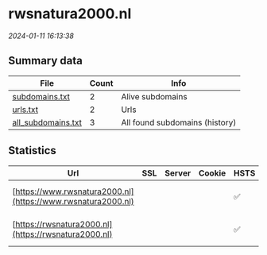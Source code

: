 # rwsnatura2000.nl
*2024-01-11 16:13:38*
## Summary data
| File       | Count | Info |
|------------|-------|------|
|[subdomains.txt](/data/rwsnatura2000.nl/subdomains.txt)|2|Alive subdomains|
|[urls.txt](/data/rwsnatura2000.nl/urls.txt)|2|Urls|
|[all_subdomains.txt](/data/rwsnatura2000.nl/all_subdomains.txt)|3|All found subdomains (history)|
## Statistics
| Url | SSL | Server | Cookie | HSTS | CSP | XFO | XXP | RP | Tech |Title |
|------------|-------|------|------|------|------|------|------|------|------|------|
|[https://www.rwsnatura2000.nl](https://www.rwsnatura2000.nl)| || |:white_check_mark: | |:white_check_mark: |:white_check_mark: |:white_check_mark: |HSTS Microsoft A...|Object moved|
|[https://rwsnatura2000.nl](https://rwsnatura2000.nl)| || |:white_check_mark: | |:white_check_mark: |:white_check_mark: |:white_check_mark: |HSTS Microsoft A...|Object moved|